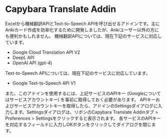 ﻿# Capybara Translate Addin

Excelから機械翻訳APIとText-to-Speech APIを呼び出せるアドインです。主にAnkiカード作成を効率化するために開発しましたが、Ankiユーザー以外の方にも便利かもしれません。
機械翻訳APIについては、現在下記のサービスに対応しています。

- Google Cloud Translation API V2
- DeepL API
- OpenAI API (gpt-4)

Text-to-Speech APIについては、現在下記のサービスに対応しています。

- Google Text-to-Speech API V1

また、このアドインを使用するには、上記サービスのAPIキー (Googleについてはサービスアカウントキー) を事前に取得しておく必要があります。
APIキーおよびサービスアカウントキーを取得したら、アドインのSettingsダイアログに入力します。Settingsダイアログは、リボンのCapybara Translate Addinタブ > Preferences > Settingsをクリックすると表示されます。
各サービスのAPIキーを対応するフィールドに入力しOKボタンをクリックしてダイアログを閉じます。

